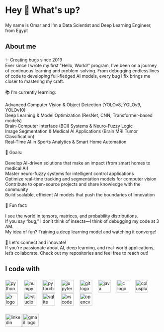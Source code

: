 <h1 align="left">Hey 👋 What's up?</h1>

###

<p align="left">My name is Omar and I'm a Data Scientist and Deep Learning Engineer, from Egypt</p>

###

<h2 align="left">About me</h2>

###

<p align="left">✨ Creating bugs since 2019<br>Ever since I wrote my first "Hello, World!" program, I've been on a journey of continuous learning and problem-solving. From debugging endless lines of code to developing full-fledged AI models, every bug I fix brings me closer to mastering my craft.<br><br>📚 I'm currently learning:<br><br>    Advanced Computer Vision & Object Detection (YOLOv8, YOLOv9, YOLOv10)<br>    Deep Learning & Model Optimization (ResNet, CNN, Transformer-based models)<br>    Brain-Computer Interface (BCI) Systems & Neuro-Fuzzy Logic<br>    Image Segmentation & Medical AI Applications (Brain MRI Tumor Classification)<br>    Real-Time AI in Sports Analytics & Smart Home Automation<br><br>🎯 Goals:<br><br>    Develop AI-driven solutions that make an impact (from smart homes to medical AI)<br>    Master neuro-fuzzy systems for intelligent control applications<br>    Optimize real-time tracking and segmentation models for computer vision<br>    Contribute to open-source projects and share knowledge with the community<br>    Build scalable, efficient AI models that push the boundaries of innovation<br><br>🎲 Fun fact:<br><br>    I see the world in tensors, matrices, and probability distributions.<br>    If you say “bug,” I don’t think of insects—I think of debugging my code at 3 AM.<br>    My idea of fun? Training a deep learning model and watching it converge!<br><br>🚀 Let's connect and innovate!<br>If you're passionate about AI, deep learning, and real-world applications, let’s collaborate. Check out my repositories and feel free to reach out!</p>

###

<h2 align="left">I code with</h2>

###

<div align="left">
  <img src="https://cdn.jsdelivr.net/gh/devicons/devicon/icons/python/python-original.svg" height="40" alt="python logo"  />
  <img width="12" />
  <img src="https://cdn.jsdelivr.net/gh/devicons/devicon/icons/numpy/numpy-original.svg" height="40" alt="numpy logo"  />
  <img width="12" />
  <img src="https://cdn.jsdelivr.net/gh/devicons/devicon/icons/pytorch/pytorch-original.svg" height="40" alt="pytorch logo"  />
  <img width="12" />
  <img src="https://cdn.jsdelivr.net/gh/devicons/devicon/icons/jupyter/jupyter-original.svg" height="40" alt="jupyter logo"  />
  <img width="12" />
  <img src="https://cdn.jsdelivr.net/gh/devicons/devicon/icons/git/git-original.svg" height="40" alt="git logo"  />
  <img width="12" />
  <img src="https://cdn.jsdelivr.net/gh/devicons/devicon/icons/java/java-original.svg" height="40" alt="java logo"  />
  <img width="12" />
  <img src="https://cdn.jsdelivr.net/gh/devicons/devicon/icons/c/c-original.svg" height="40" alt="c logo"  />
  <img width="12" />
  <img src="https://cdn.jsdelivr.net/gh/devicons/devicon/icons/cplusplus/cplusplus-original.svg" height="40" alt="cplusplus logo"  />
  <img width="12" />
  <img src="https://cdn.jsdelivr.net/gh/devicons/devicon/icons/r/r-original.svg" height="40" alt="r logo"  />
  <img width="12" />
  <img src="https://cdn.jsdelivr.net/gh/devicons/devicon/icons/rstudio/rstudio-original.svg" height="40" alt="rstudio logo"  />
  <img width="12" />
  <img src="https://cdn.jsdelivr.net/gh/devicons/devicon/icons/sqlite/sqlite-original.svg" height="40" alt="sqlite logo"  />
  <img width="12" />
  <img src="https://cdn.jsdelivr.net/gh/devicons/devicon/icons/vscode/vscode-original.svg" height="40" alt="vscode logo"  />
  <img width="12" />
  <img src="https://cdn.jsdelivr.net/gh/devicons/devicon/icons/opencv/opencv-original.svg" height="40" alt="opencv logo"  />
</div>

###

<div align="left">
  <a href="https://www.linkedin.com/in/omarali14/" target="_blank">
    <img src="https://raw.githubusercontent.com/maurodesouza/profile-readme-generator/master/src/assets/icons/social/linkedin/default.svg" width="52" height="40" alt="linkedin logo"  />
  </a>
  <a href="omaaralii14@gmail.com" target="_blank">
    <img src="https://raw.githubusercontent.com/maurodesouza/profile-readme-generator/master/src/assets/icons/social/gmail/default.svg" width="52" height="40" alt="gmail logo"  />
  </a>
</div>

###
